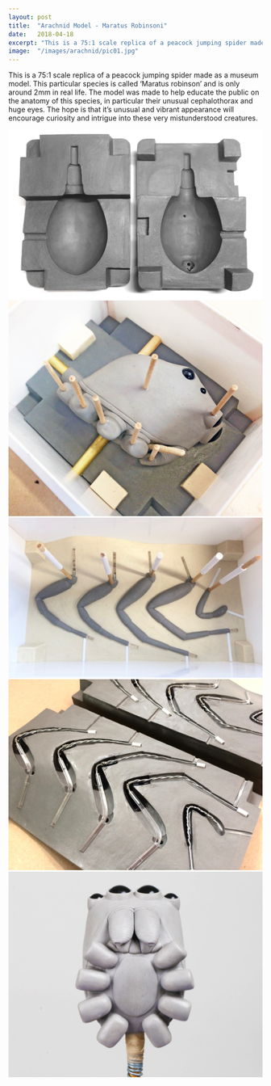 ```yaml
---
layout: post
title:	"Arachnid Model - Maratus Robinsoni"
date:	2018-04-18
excerpt: "This is a 75:1 scale replica of a peacock jumping spider made as a museum model. "
image:	"/images/arachnid/pic01.jpg"
---
```

This is a 75:1 scale replica of a peacock jumping spider made as a museum model. This  particular species is called ‘Maratus robinson’ and is only around 2mm in real life. The model was made to help educate the public on the anatomy of this species, in particular their unusual cephalothorax and huge eyes. The hope is that it’s unusual and vibrant appearance will encourage curiosity and intrigue into these very mistunderstood creatures.

<div class="box alt">
	<div class="row 50% uniform">
		<div class="4u"><span class="image fit"><img src="/images/arachnid/pic02.jpg" alt="" /></span></div>
		<div class="4u"><span class="image fit"><img src="/images/arachnid/pic03.jpg" alt="" /></span></div>
		<div class="4u$"><span class="image fit"><img src="/images/arachnid/pic04.jpg" alt="" /></span></div>
		<!-- Break -->
		<div class="4u"><span class="image fit"><img src="/images/arachnid/pic05.jpg" alt="" /></span></div>
		<div class="4u"><span class="image fit"><img src="/images/arachnid/pic06.jpg" alt="" /></span></div>
	</div>
</div>


